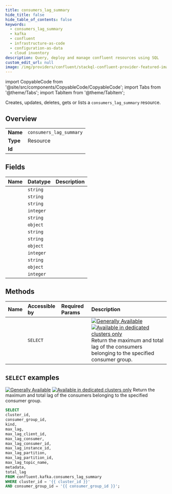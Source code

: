 ```yaml
---
title: consumers_lag_summary
hide_title: false
hide_table_of_contents: false
keywords:
  - consumers_lag_summary
  - kafka
  - confluent
  - infrastructure-as-code
  - configuration-as-data
  - cloud inventory
description: Query, deploy and manage confluent resources using SQL
custom_edit_url: null
image: /img/providers/confluent/stackql-confluent-provider-featured-image.png
---
```


import CopyableCode from '@site/src/components/CopyableCode/CopyableCode';
import Tabs from '@theme/Tabs';
import TabItem from '@theme/TabItem';

Creates, updates, deletes, gets or lists a <code>consumers_lag_summary</code> resource.

## Overview
<table><tbody>
<tr><td><b>Name</b></td><td><code>consumers_lag_summary</code></td></tr>
<tr><td><b>Type</b></td><td>Resource</td></tr>
<tr><td><b>Id</b></td><td><CopyableCode code="confluent.kafka.consumers_lag_summary" /></td></tr>
</tbody></table>

## Fields
| Name | Datatype | Description |
|:-----|:---------|:------------|
| <CopyableCode code="cluster_id" /> | `string` |  |
| <CopyableCode code="consumer_group_id" /> | `string` |  |
| <CopyableCode code="kind" /> | `string` |  |
| <CopyableCode code="max_lag" /> | `integer` |  |
| <CopyableCode code="max_lag_client_id" /> | `string` |  |
| <CopyableCode code="max_lag_consumer" /> | `object` |  |
| <CopyableCode code="max_lag_consumer_id" /> | `string` |  |
| <CopyableCode code="max_lag_instance_id" /> | `string` |  |
| <CopyableCode code="max_lag_partition" /> | `object` |  |
| <CopyableCode code="max_lag_partition_id" /> | `integer` |  |
| <CopyableCode code="max_lag_topic_name" /> | `string` |  |
| <CopyableCode code="metadata" /> | `object` |  |
| <CopyableCode code="total_lag" /> | `integer` |  |

## Methods
| Name | Accessible by | Required Params | Description |
|:-----|:--------------|:----------------|:------------|
| <CopyableCode code="get_kafka_consumer_group_lag_summary" /> | `SELECT` | <CopyableCode code="cluster_id, consumer_group_id" /> | [![Generally Available](https://img.shields.io/badge/Lifecycle%20Stage-Generally%20Available-%2345c6e8)](#section/Versioning/API-Lifecycle-Policy) [![Available in dedicated clusters only](https://img.shields.io/badge/-Available%20in%20dedicated%20clusters%20only-%23bc8540)](https://docs.confluent.io/cloud/current/clusters/cluster-types.html#dedicated-cluster) Return the maximum and total lag of the consumers belonging to the specified consumer group. |

## `SELECT` examples

[![Generally Available](https://img.shields.io/badge/Lifecycle%20Stage-Generally%20Available-%2345c6e8)](#section/Versioning/API-Lifecycle-Policy) [![Available in dedicated clusters only](https://img.shields.io/badge/-Available%20in%20dedicated%20clusters%20only-%23bc8540)](https://docs.confluent.io/cloud/current/clusters/cluster-types.html#dedicated-cluster) Return the maximum and total lag of the consumers belonging to the specified consumer group.


```sql
SELECT
cluster_id,
consumer_group_id,
kind,
max_lag,
max_lag_client_id,
max_lag_consumer,
max_lag_consumer_id,
max_lag_instance_id,
max_lag_partition,
max_lag_partition_id,
max_lag_topic_name,
metadata,
total_lag
FROM confluent.kafka.consumers_lag_summary
WHERE cluster_id = '{{ cluster_id }}'
AND consumer_group_id = '{{ consumer_group_id }}';
```